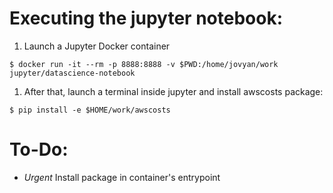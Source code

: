 
# Executing the jupyter notebook:
1. Launch a Jupyter Docker container
  ```
  $ docker run -it --rm -p 8888:8888 -v $PWD:/home/jovyan/work jupyter/datascience-notebook
  ```
1. After that, launch a terminal inside jupyter and install awscosts package:
  ```
  $ pip install -e $HOME/work/awscosts
  ```

# To-Do:
- *Urgent* Install package in container's entrypoint
